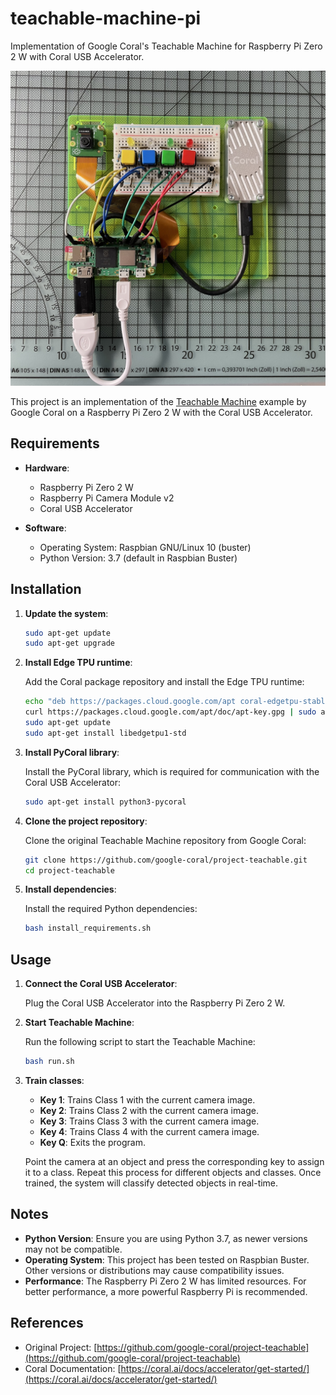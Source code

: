 # teachable-machine-pi
Implementation of Google Coral's Teachable Machine for Raspberry Pi Zero 2 W with Coral USB Accelerator.


![teachable](https://github.com/svndin/teachable-machine-pi/blob/main/coral-pi-img.jpg)


This project is an implementation of the [Teachable Machine](https://github.com/google-coral/project-teachable) example by Google Coral on a Raspberry Pi Zero 2 W with the Coral USB Accelerator.

## Requirements

- **Hardware**:
  - Raspberry Pi Zero 2 W
  - Raspberry Pi Camera Module v2
  - Coral USB Accelerator

- **Software**:
  - Operating System: Raspbian GNU/Linux 10 (buster)
  - Python Version: 3.7 (default in Raspbian Buster)

## Installation

1. **Update the system**:

    ```bash
    sudo apt-get update
    sudo apt-get upgrade
    ```

2. **Install Edge TPU runtime**:

    Add the Coral package repository and install the Edge TPU runtime:

    ```bash
    echo "deb https://packages.cloud.google.com/apt coral-edgetpu-stable main" | sudo tee /etc/apt/sources.list.d/coral-edgetpu.list
    curl https://packages.cloud.google.com/apt/doc/apt-key.gpg | sudo apt-key add -
    sudo apt-get update
    sudo apt-get install libedgetpu1-std
    ```

3. **Install PyCoral library**:

    Install the PyCoral library, which is required for communication with the Coral USB Accelerator:

    ```bash
    sudo apt-get install python3-pycoral
    ```

4. **Clone the project repository**:

    Clone the original Teachable Machine repository from Google Coral:

    ```bash
    git clone https://github.com/google-coral/project-teachable.git
    cd project-teachable
    ```

5. **Install dependencies**:

    Install the required Python dependencies:

    ```bash
    bash install_requirements.sh
    ```

## Usage

1. **Connect the Coral USB Accelerator**:

    Plug the Coral USB Accelerator into the Raspberry Pi Zero 2 W.

2. **Start Teachable Machine**:

    Run the following script to start the Teachable Machine:

    ```bash
    bash run.sh
    ```

3. **Train classes**:

    - **Key 1**: Trains Class 1 with the current camera image.
    - **Key 2**: Trains Class 2 with the current camera image.
    - **Key 3**: Trains Class 3 with the current camera image.
    - **Key 4**: Trains Class 4 with the current camera image.
    - **Key Q**: Exits the program.

    Point the camera at an object and press the corresponding key to assign it to a class. Repeat this process for different objects and classes. Once trained, the system will classify detected objects in real-time.

## Notes

- **Python Version**: Ensure you are using Python 3.7, as newer versions may not be compatible.
- **Operating System**: This project has been tested on Raspbian Buster. Other versions or distributions may cause compatibility issues.
- **Performance**: The Raspberry Pi Zero 2 W has limited resources. For better performance, a more powerful Raspberry Pi is recommended.

## References

- Original Project: [https://github.com/google-coral/project-teachable](https://github.com/google-coral/project-teachable)
- Coral Documentation: [https://coral.ai/docs/accelerator/get-started/](https://coral.ai/docs/accelerator/get-started/)
